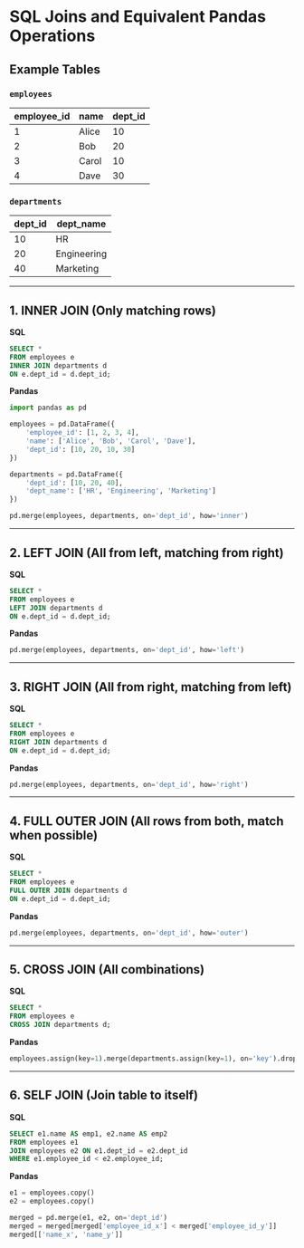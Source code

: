 
# SQL Joins and Equivalent Pandas Operations

## Example Tables

### `employees`
| employee_id | name   | dept_id |
|-------------|--------|---------|
| 1           | Alice  | 10      |
| 2           | Bob    | 20      |
| 3           | Carol  | 10      |
| 4           | Dave   | 30      |

### `departments`
| dept_id | dept_name     |
|---------|---------------|
| 10      | HR            |
| 20      | Engineering   |
| 40      | Marketing     |

---

## 1. INNER JOIN (Only matching rows)

**SQL**
```sql
SELECT *
FROM employees e
INNER JOIN departments d
ON e.dept_id = d.dept_id;
```

**Pandas**
```python
import pandas as pd

employees = pd.DataFrame({
    'employee_id': [1, 2, 3, 4],
    'name': ['Alice', 'Bob', 'Carol', 'Dave'],
    'dept_id': [10, 20, 10, 30]
})

departments = pd.DataFrame({
    'dept_id': [10, 20, 40],
    'dept_name': ['HR', 'Engineering', 'Marketing']
})

pd.merge(employees, departments, on='dept_id', how='inner')
```

---

## 2. LEFT JOIN (All from left, matching from right)

**SQL**
```sql
SELECT *
FROM employees e
LEFT JOIN departments d
ON e.dept_id = d.dept_id;
```

**Pandas**
```python
pd.merge(employees, departments, on='dept_id', how='left')
```

---

## 3. RIGHT JOIN (All from right, matching from left)

**SQL**
```sql
SELECT *
FROM employees e
RIGHT JOIN departments d
ON e.dept_id = d.dept_id;
```

**Pandas**
```python
pd.merge(employees, departments, on='dept_id', how='right')
```

---

## 4. FULL OUTER JOIN (All rows from both, match when possible)

**SQL**
```sql
SELECT *
FROM employees e
FULL OUTER JOIN departments d
ON e.dept_id = d.dept_id;
```

**Pandas**
```python
pd.merge(employees, departments, on='dept_id', how='outer')
```

---

## 5. CROSS JOIN (All combinations)

**SQL**
```sql
SELECT *
FROM employees e
CROSS JOIN departments d;
```

**Pandas**
```python
employees.assign(key=1).merge(departments.assign(key=1), on='key').drop('key', axis=1)
```

---

## 6. SELF JOIN (Join table to itself)

**SQL**
```sql
SELECT e1.name AS emp1, e2.name AS emp2
FROM employees e1
JOIN employees e2 ON e1.dept_id = e2.dept_id
WHERE e1.employee_id < e2.employee_id;
```

**Pandas**
```python
e1 = employees.copy()
e2 = employees.copy()

merged = pd.merge(e1, e2, on='dept_id')
merged = merged[merged['employee_id_x'] < merged['employee_id_y']]
merged[['name_x', 'name_y']]
```
